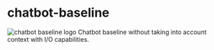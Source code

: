 # chatbot-baseline

![chatbot baseline logo](chatbot-baseline/miscellaneous/chatbot-baseline-logo.png)
Chatbot baseline without taking into account context with I/O capabilities.
